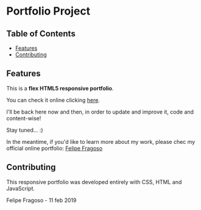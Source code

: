 # Portfolio Project

## Table of Contents

- [Features](#featuress)
- [Contributing](#contributing)

## Features

This is a **flex HTML5 responsive portfolio**.

You can check it online clicking [here](http://loobah.com/udacity/portfolio).

I'll be back here now and then, in order to update and improve it, code and content-wise!

Stay tuned... :)

 
In the meantime, if you'd like to learn more about my work, please chec my official online portfolio:
[Felipe Fragoso](https://felipefragoso.myportfolio.com)

## Contributing

This responsive portfolio was developed entirely with CSS, HTML and JavaScript.

Felipe Fragoso - 11 feb 2019
